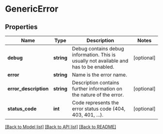 # GenericError

## Properties
Name | Type | Description | Notes
------------ | ------------- | ------------- | -------------
**debug** | **string** | Debug contains debug information. This is usually not available and has to be enabled. | [optional] 
**error** | **string** | Name is the error name. | 
**error_description** | **string** | Description contains further information on the nature of the error. | [optional] 
**status_code** | **int** | Code represents the error status code (404, 403, 401, ...). | [optional] 

[[Back to Model list]](../README.md#documentation-for-models) [[Back to API list]](../README.md#documentation-for-api-endpoints) [[Back to README]](../README.md)


